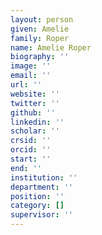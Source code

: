 ```yaml
---
layout: person
given: Amelie
family: Roper
name: Amelie Roper
biography: ''
image: ''
email: ''
url: ''
website: ''
twitter: ''
github: ''
linkedin: ''
scholar: ''
crsid: ''
orcid: ''
start: ''
end: ''
institution: ''
department: ''
position: ''
category: []
supervisor: ''
---
```


